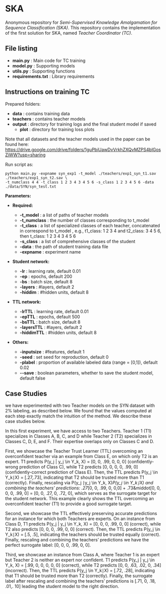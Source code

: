 # SKA
Anonymous repository for <i>Semi-Supervised Knowledge Amalgamation for Sequence Classification (SKA)</i>.
This repository contains the implementation of the first solution for SKA, named <i>Teacher Coordinator (TC)</i>. 

## File listing

+ __main.py__ : Main code for TC training
+ __model.py__ : Supporting models
+ __utils.py__ : Supporting functions
+ __requirements.txt__ : Library requirements

## Instructions on training TC

Prepared folders:

+ __data__ : contains training data
+ __teachers__ : contains teacher models
+ __output__ : directory for training logs and the final student model if saved
    + __plot__ : directory for training loss plots

Note that all datasets and the teacher models used in the paper can be found here: https://drive.google.com/drive/folders/1guPbiUawDvVrkhZXQvMZPS4blGosZiWW?usp=sharing

Run script as:

    python main.py -expname syn_exp1 -t_model ./teachers/exp1_syn_t1.sav ./teachers/exp1_syn_t2.sav \
    -t_numclass 4 4 -t_class 1 2 3 4 3 4 5 6 -s_class 1 2 3 4 5 6 -data ./data/SYN/syn_test.txt
  
<!-- data_label ./data/labeled_data.txt -data_unlabel ./data/unlabeled_data.txt -expname 'test'-->
  
<b>Parameters:</b>

+ __Required:__
  + __-t_model__ : a list of paths of teacher models 
  + __-t_numclass__ : the number of classes corresponding to t_model
  + __-t_class__ : a list of specialized classes of each teacher, concatenated in correspond to t_model , e.g., t1_class: 1 2 3 4 and t2_class: 3 4 5 6, then t_class: 1 2 3 4 3 4 5 6
  + __-s_class__ : a list of comprehensive classes of the student
  + __-data__ : the path of student training data file
  + __-expname__ : experiment name
  <!-- + __-data_label__ the student training data file with labels
  + __-data_unlabel__ the student training data file with no label -->

+ __Student network:__
  + __-lr__ : learning rate, default 0.01
  + __-ep__ : epochs, default 200
  + __-bs__ : batch size, default 8
  + __-layers__ : #layers, default 2
  + __-hiddim__ : #hidden units, default 8

+ __TTL network:__
  + __-lrTTL__ : learning rate, default 0.01
  + __-epTTL__ : epochs, default 500
  + __-bsTTL__ : batch size, default 8
  + __-layersTTL__ : #layers, default 2
  + __-hiddimTTL__ : #hidden units, default 8

+ __Others:__
  + __-inputsize__ : #features, default 1
  + __-seed__ : set seed for reproduction, default 0
  + __-plabel__ : proportion of available labeled data (range = [0,1]), default 0.02
  + __--save__ : boolean parameters, whether to save the student model, default false
  
  
## Case Studies
we have experimented with two Teacher models on the SYN dataset with 2% labeling, as described below. We found that the values computed at each step exactly match the intuition of the method. We describe these case studies below.

In this first experiment, we have access to two Teachers. Teacher 1 (T1) specializes in Classes A, B, C, and D while Teacher 2 (T2) specializes in Classes C, D, E, and F. Their expertise overlaps only on Classes C and D.

First, we showcase the Teacher Trust Learner (TTL) overcoming an overconfident teacher via an example from Class E, on which only T2 is an expert. T1 predicts P(y_j | y_j \in Y_k, X) = [0, 0, .99, 0, 0, 0] (confidently-wrong prediction of Class C), while T2 predicts [0, 0, 0, 0, .99, 0] (confidently-correct prediction of Class E). Then, the TTL predicts P(y_j \in Y_k∣X) = [.27,.73], indicating that T2 should be trusted more than T1 (correctly). Finally, rescaling via P(y_j ∣y_j \in Y_k, X)*P(y_j \in Y_k∣X) and combining the teachers’ predictions: .27*[0, 0, .99, 0, 0,0] + .73&middot[0, 0, 0, 0, .99, 0] = [0, 0, .27, 0, .72, 0], which serves as the surrogate target for the student network. This example clearly shows the TTL overcoming an overconfident teacher (T1) to provide a good surrogate target.

Second, we showcase the TTL effectively preserving accurate predictions for an instance for which both Teachers are experts. On an instance from Class D, T1 predicts P(y_j | y_j \in Y_k, X) = [0, 0, 0, .99, 0, 0] (correct), while T2 also predicts [0, 0, 0, .99, 0, 0] (correct). Then, the TTL predicts P(y_j \in Y_k∣X) = [.5, .5], indicating the teachers should be trusted equally (correct). Finally, rescaling and combining the teachers’ predictions we have the perfect surrogate label: [0, 0, 0, .99, 0, 0].

Third, we showcase an instance from Class A, where Teacher 1 is an expert but Teacher 2 is neither an expert nor confident. T1 predicts P(y_j | y_j \in Y_k, X) = [.99, 0, 0, 0, 0, 0] (correct), while T2 predicts [0, 0, .63, .02, 0, .34] (incorrect). Then, the TTL predicts P(y_j \in Y_k∣X) = [.72, .28], indicating that T1 should be trusted more than T2 (correctly). Finally, the surrogate label after rescaling and combining the teachers’ predictions is [.71, 0, .18, .01,. 10] leading the student model to the right direction.
